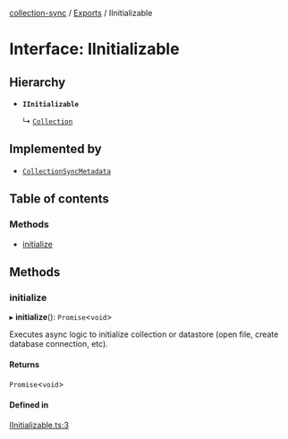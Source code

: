 [collection-sync](../README.md) / [Exports](../modules.md) / IInitializable

# Interface: IInitializable

## Hierarchy

- **`IInitializable`**

  ↳ [`Collection`](Collection.md)

## Implemented by

- [`CollectionSyncMetadata`](../classes/CollectionSyncMetadata.md)

## Table of contents

### Methods

- [initialize](IInitializable.md#initialize)

## Methods

### initialize

▸ **initialize**(): `Promise`<`void`\>

Executes async logic to initialize collection or datastore (open file, create database connection, etc).

#### Returns

`Promise`<`void`\>

#### Defined in

[IInitializable.ts:3](https://github.com/ChrisVilches/Collection-Sync/blob/0dbe0dc/src/IInitializable.ts#L3)
